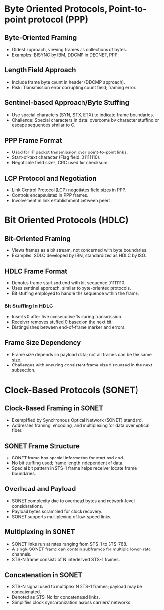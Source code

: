 # Byte Oriented Protocols, Point-to-point protocol (PPP)

## Byte-Oriented Framing

- Oldest approach, viewing frames as collections of bytes.
- Examples: BISYNC by IBM, DDCMP in DECNET, PPP.

## Length Field Approach

- Include frame byte count in header (DDCMP approach).
- Risk: Transmission error corrupting count field; framing error.

## Sentinel-based Approach/Byte Stuffing

- Use special characters (SYN, STX, ETX) to indicate frame boundaries.
- Challenge: Special characters in data; overcome by character stuffing or escape sequences similar to C.

## PPP Frame Format

- Used for IP packet transmission over point-to-point links.
- Start-of-text character (Flag field: 01111110).
- Negotiable field sizes, CRC used for checksum.

## LCP Protocol and Negotiation

- Link Control Protocol (LCP) negotiates field sizes in PPP.
- Controls encapsulated in PPP frames.
- Involvement in link establishment between peers.

# Bit Oriented Protocols (HDLC)

## Bit-Oriented Framing

- Views frames as a bit stream, not concerned with byte boundaries.
- Examples: SDLC developed by IBM, standardized as HDLC by ISO.

## HDLC Frame Format

- Denotes frame start and end with bit sequence 01111110.
- Uses sentinel approach, similar to byte-oriented protocols.
- Bit stuffing employed to handle the sequence within the frame.

### Bit Stuffing in HDLC

- Inserts 0 after five consecutive 1s during transmission.
- Receiver removes stuffed 0 based on the next bit.
- Distinguishes between end-of-frame marker and errors.

## Frame Size Dependency

- Frame size depends on payload data; not all frames can be the same size.
- Challenges with ensuring consistent frame size discussed in the next subsection.


# Clock-Based Protocols (SONET)

## Clock-Based Framing in SONET

- Exemplified by Synchronous Optical Network (SONET) standard.
- Addresses framing, encoding, and multiplexing for data over optical fiber.

## SONET Frame Structure

- SONET frame has special information for start and end.
- No bit stuffing used; frame length independent of data.
- Special bit pattern in STS-1 frame helps receiver locate frame boundaries.

## Overhead and Payload

- SONET complexity due to overhead bytes and network-level considerations.
- Payload bytes scrambled for clock recovery.
- SONET supports multiplexing of low-speed links.

## Multiplexing in SONET

- SONET links run at rates ranging from STS-1 to STS-768.
- A single SONET frame can contain subframes for multiple lower-rate channels.
- STS-N frame consists of N interleaved STS-1 frames.

## Concatenation in SONET

- STS-N signal used to multiplex N STS-1 frames; payload may be concatenated.
- Denoted as STS-Nc for concatenated links.
- Simplifies clock synchronization across carriers' networks.

